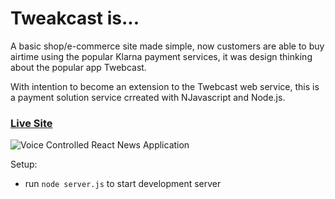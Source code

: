 # Tweakcast is...
A basic shop/e-commerce site made simple, now customers are able to buy airtime using the popular Klarna payment services,  it was design thinking about the popular app Twebcast.


With intention to become an extension to the Twebcast web service, this is a payment solution service crreated with NJavascript and Node.js. 

### [Live Site](https://tweakcast.herokuapp.com/)

![Voice Controlled React News Application](https://user-images.githubusercontent.com/51863978/93811288-29609480-fc50-11ea-83f9-da22e7823a8f.jpg)


Setup:
- run ```node server.js``` to start development server
